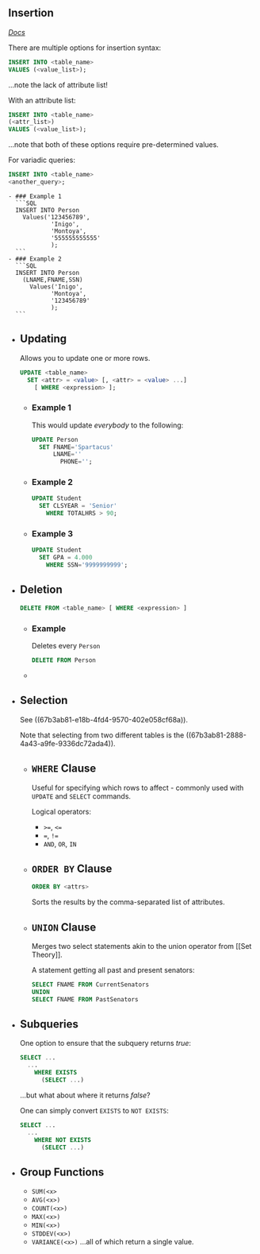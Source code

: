 ## Insertion
*[Docs](https://mariadb.com/kb/en/insert/)*

There are multiple options for insertion syntax:
```SQL
INSERT INTO <table_name>
VALUES (<value_list>);
```
...note the lack of attribute list!

With an attribute list:
```SQL
INSERT INTO <table_name>
(<attr_list>)
VALUES (<value_list>);
```
...note that both of these options require pre-determined values.

For variadic queries:
```SQL
INSERT INTO <table_name>
<another_query>;
```
	- ### Example 1
	  ```SQL
	  INSERT INTO Person
	  	Values('123456789',
	            'Inigo',
	            'Montoya',
	            '555555555555'
	            );
	  ```
	- ### Example 2
	  ```SQL
	  INSERT INTO Person
	  	(LNAME,FNAME,SSN)
	      Values('Inigo',
	            'Montoya',
	            '123456789'
	            );
	  ```
- ## Updating
  Allows you to update one or more rows.
  
  ```SQL
  UPDATE <table_name>
  	SET <attr> = <value> [, <attr> = <value> ...]
      [ WHERE <expression> ];
  ```
	- ### Example 1
	  This would update *everybody* to the following:
	  ```SQL
	  UPDATE Person
	  	SET FNAME='Spartacus'
	      	LNAME=''
	          PHONE='';
	  ```
	- ### Example 2
	  ```SQL
	  UPDATE Student
	  	SET CLSYEAR = 'Senior'
	      WHERE TOTALHRS > 90;
	  ```
	- ### Example 3
	  ```SQL
	  UPDATE Student
	  	SET GPA = 4.000
	      WHERE SSN='9999999999';
	  ```
- ## Deletion
  ```SQL
  DELETE FROM <table_name> [ WHERE <expression> ]
  ```
	- ### Example
	  Deletes every `Person`
	  ```SQL
	  DELETE FROM Person
	  ```
	-
- ## Selection
  See ((67b3ab81-e18b-4fd4-9570-402e058cf68a)).
  
  Note that selecting from two different tables is the ((67b3ab81-2888-4a43-a9fe-9336dc72ada4)).
	- ## `WHERE` Clause
	  Useful for specifying which rows to affect - commonly used with `UPDATE` and `SELECT` commands.
	  
	  Logical operators:
	  * `>=`, `<=`
	  * `=`, `!=`
	  * `AND`, `OR`, `IN`
	- ## `ORDER BY` Clause
	  ```SQL
	  ORDER BY <attrs>
	  ```
	  
	  Sorts the results by the comma-separated list of attributes.
	- ## `UNION` Clause
	  Merges two select statements akin to the union operator from [[Set Theory]].
	  
	  A statement getting all past and present senators:
	  ```SQL
	  SELECT FNAME FROM CurrentSenators
	  UNION
	  SELECT FNAME FROM PastSenators
	  ```
- ## Subqueries
  One option to ensure that the subquery returns *true*:
  ```SQL
  SELECT ...
  	...
      WHERE EXISTS
      	(SELECT ...)
  ```
  ...but what about where it returns *false*?
  
  One can simply convert `EXISTS` to `NOT EXISTS`:
  ```SQL
  SELECT ...
  	...
      WHERE NOT EXISTS
      	(SELECT ...)
  ```
- ## Group Functions
  * `SUM(<x>`
  * `AVG(<x>)`
  * `COUNT(<x>)`
  * `MAX(<x>)`
  * `MIN(<x>)`
  * `STDDEV(<x>)`
  * `VARIANCE(<x>)`
  ...all of which return a single value.